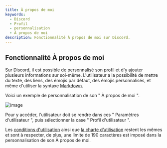 ```yaml
---
title: À propos de moi
keywords:
  - Discord
  - Profil
  - personnalisation 
  - À propos de moi
description: Fonctionnalité À propos de moi sur Discord.
---
```


## Fonctionnalité À propos de moi 

Sur Discord, il est possible de personnalisé son [profil](https://discord.fr/wiki/parametres-compte/personnalisation-compte/profil/) et d'y ajouter plusieurs informations sur soi-même. L'utilisateur a la possibilité de mettre du texte, des liens, des émojis par défaut, des émojis personnalisés, et même d'utiliser la syntaxe [Markdown](https://discord.fr/wiki/interface/salon-textuel/markdown/). 

Voici un exemple de personnalisation de son " À propos de moi ".

![image](https://user-images.githubusercontent.com/84471738/129476940-a7e9db7a-6fcb-4a86-9b75-4e7c1a96a103.png)

Pour y accéder, l'utilisateur doit se rendre dans ces " Paramètres d'utilisateur ", puis sélectionner la case " Profil d'utilisateur ".

Les [conditions d'utilisation](https://dfr.gd/terms) ainsi que [la charte d’utilisation](https://dfr.gd/guidelines) restent les mêmes et sont à respecter, de plus, une limite de 190 caractères est imposé dans la personnalisation de son À propos de moi.
